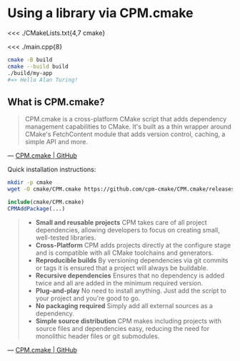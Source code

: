 # Using a library via CPM.cmake

<<< ./CMakeLists.txt{4,7 cmake}

<<< ./main.cpp{8}

```sh
cmake -B build
cmake --build build
./build/my-app
#=> Hello Alan Turing!
```

## What is CPM.cmake?

> CPM.cmake is a cross-platform CMake script that adds dependency management capabilities to CMake. It's built as a thin wrapper around CMake's FetchContent module that adds version control, caching, a simple API and more.

&mdash; [CPM.cmake | GitHub](https://github.com/cpm-cmake/CPM.cmake)

Quick installation instructions:

```sh
mkdir -p cmake
wget -O cmake/CPM.cmake https://github.com/cpm-cmake/CPM.cmake/releases/latest/download/get_cpm.cmake
```

```cmake
include(cmake/CPM.cmake)
CPMAddPackage(...)
```

> - **Small and reusable projects** CPM takes care of all project dependencies, allowing developers to focus on creating small, well-tested libraries.
> - **Cross-Platform** CPM adds projects directly at the configure stage and is compatible with all CMake toolchains and generators.
> - **Reproducible builds** By versioning dependencies via git commits or tags it is ensured that a project will always be buildable.
> - **Recursive dependencies** Ensures that no dependency is added twice and all are added in the minimum required version.
> - **Plug-and-play** No need to install anything. Just add the script to your project and you're good to go.
> - **No packaging required** Simply add all external sources as a dependency.
> - **Simple source distribution** CPM makes including projects with source files and dependencies easy, reducing the need for monolithic header files or git submodules.

&mdash; [CPM.cmake | GitHub](https://github.com/cpm-cmake/CPM.cmake)
